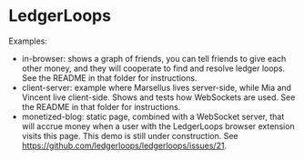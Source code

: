 # LedgerLoops

Examples:

* in-browser: shows a graph of friends, you can tell friends to give each other money, and they will cooperate to find and resolve ledger loops. See the README in that folder for instructions.
* client-server: example where Marsellus lives server-side, while Mia and Vincent live client-side. Shows and tests how WebSockets are used. See the README in that folder for instructions.
* monetized-blog: static page, combined with a WebSocket server, that will accrue money when a user with the LedgerLoops browser extension visits this page. This demo is still under construction. See https://github.com/ledgerloops/ledgerloops/issues/21.
